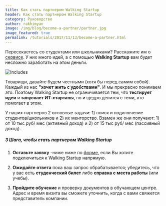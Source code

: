 ```yaml
---
title: Как стать партнером Walking Startup
header: Как стать партнером Walking Startup
category: Руководство
author: rakhimyan
image: /img/blog/become-a-partner/partner.jpg
image_featured: true
permalink: /tutorials/2017/11/13/become-a-partner.html
---
```

Пересекаетесь со студентами или школьниками? Расскажите им о [сервисе](https://walkingstartup.ru/). У них много идей, а с помощью __Walking Startup__ вам будет несложно заработать на этом деньги.

![Includes](/img/blog/become-a-partner/partner.jpg)

Товарищи, давайте будем честными (хотя бы перед самим собой). Каждый из нас __"хочет жить с удобствами"__.  И мы прекрасно понимаем это. Поэтому Walking Startup не ограничивается тем, что __тестирует идеи__ и __запускает ИТ-стартапы__, но и щедро делится  с теми, кто помогает в этом.

У наших партнеров 2 основные задачи: 1) поиск и подключение студентов/школьников и 2) их менторство. Взамен же они получают: 1) от 10 тыс руб/ мес (активный доход) и 2) от 15 тыс руб/ мес (пассивный доход).

##### 3 Шага, чтобы стать партнером Walking Startup

1) __Оставьте заявку__ -ниже ниже по [форме](https://docs.google.com/forms/d/e/1FAIpQLSfBparx_hdY-QDQ4H8H5u4qGOh_DfBNG-w9gtXXioNW9qYeWA/viewform?usp=sf_link), если Вы хотите подключиться к Walking Startup напрямую. 

2) __Ожидайте ответа__ пока ваш запрос обрабатывается; убедитесь, что у вас есть __студенческий билет__ либо __справка с места работы__ (или учебы). 

3) __Пройдите обучение__ и проверку документов в обучающем центре. Адрес и время визита вы сможете уточнить, когда с вами свяжется представитель компании.
